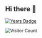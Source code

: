 ## Hi there 👋
[![Years Badge](https://badges.pufler.dev/years/mirbyte)](https://badges.pufler.dev)










![Visitor Count](https://hit.yhype.me/github/profile?account_id=83219244)

